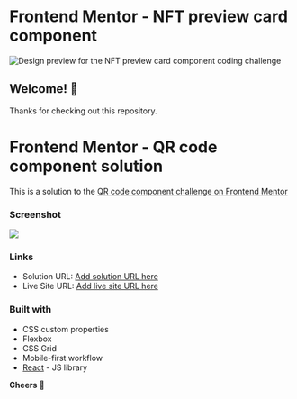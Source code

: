 # Frontend Mentor - NFT preview card component

![Design preview for the NFT preview card component coding challenge](./design/desktop-preview.jpg)

## Welcome! 👋

Thanks for checking out this repository. 

# Frontend Mentor - QR code component solution
This is a solution to the [QR code component challenge on Frontend Mentor](https://www.frontendmentor.io/challenges/qr-code-component-iux_sIO_H)

### Screenshot
![](https://i.postimg.cc/RhD6KZjg/Screenshot-2022-04-19-at-01-52-36-QR-code-component.png)

### Links

- Solution URL: [Add solution URL here](https://github.com/Jd536/qr_code_component)
- Live Site URL: [Add live site URL here](https://qr-code-component-jd536.vercel.app/)


### Built with

- CSS custom properties
- Flexbox
- CSS Grid
- Mobile-first workflow
- [React](https://reactjs.org/) - JS library


**Cheers** 🚀
